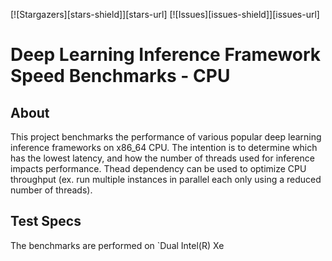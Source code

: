 [![Stargazers][stars-shield]][stars-url]
[![Issues][issues-shield]][issues-url]

# Deep Learning Inference Framework Speed Benchmarks - CPU

## About 
This project benchmarks the performance of various popular deep learning inference frameworks on x86_64 CPU.
The intention is to determine which has the lowest latency, and how the number of threads used for inference impacts performance.
Thead dependency can be used to optimize CPU throughput (ex. run multiple instances in parallel each only using a reduced number of threads).

## Test Specs
The benchmarks are performed on `Dual Intel(R) Xe